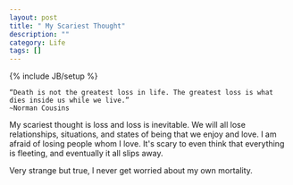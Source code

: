 ```yaml
---
layout: post
title: " My Scariest Thought"
description: ""
category: Life
tags: []
---
```

{% include JB/setup %}

    “Death is not the greatest loss in life. The greatest loss is what dies inside us while we live.”
    ~Norman Cousins

My scariest thought is loss and loss is inevitable. 
We will all lose relationships, situations, and states of being that we enjoy and love. 
I am afraid of losing people whom I love. 
It's scary to even think  that everything is fleeting, and eventually it all slips away. 
 
Very strange but true, I never get worried about my own mortality.
